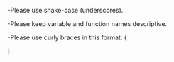 -Please use snake-case (underscores).

-Please keep variable and function names descriptive.

-Please use curly braces in this format:
{

}
